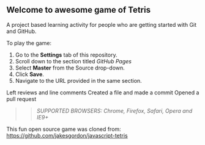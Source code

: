 ## Welcome to awesome game of Tetris

A project based learning activity for people who are getting started with Git and GitHub.

To play the game:
1. Go to the **Settings** tab of this repository.
1. Scroll down to the section titled _GitHub Pages_
1. Select **Master** from the Source drop-down.
1. Click **Save**.
1. Navigate to the URL provided in the same section.

Left reviews and line comments
Created a file and made a commit
Opened a pull request

>> _*SUPPORTED BROWSERS*: Chrome, Firefox, Safari, Opera and IE9+_

This fun open source game was cloned from: https://github.com/jakesgordon/javascript-tetris
